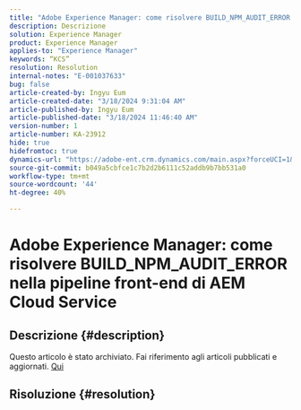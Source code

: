 ```yaml
---
title: "Adobe Experience Manager: come risolvere BUILD_NPM_AUDIT_ERROR nella pipeline front-end di AEM Cloud Service"
description: Descrizione
solution: Experience Manager
product: Experience Manager
applies-to: "Experience Manager"
keywords: “KCS”
resolution: Resolution
internal-notes: "E-001037633"
bug: false
article-created-by: Ingyu Eum
article-created-date: "3/18/2024 9:31:04 AM"
article-published-by: Ingyu Eum
article-published-date: "3/18/2024 11:46:40 AM"
version-number: 1
article-number: KA-23912
hide: true
hidefromtoc: true
dynamics-url: "https://adobe-ent.crm.dynamics.com/main.aspx?forceUCI=1&pagetype=entityrecord&etn=knowledgearticle&id=ed0d093c-0ae5-ee11-904d-6045bd006704"
source-git-commit: b049a5cbfce1c7b2d2b6111c52addb9b7bb531a0
workflow-type: tm+mt
source-wordcount: '44'
ht-degree: 40%

---
```


# Adobe Experience Manager: come risolvere BUILD_NPM_AUDIT_ERROR nella pipeline front-end di AEM Cloud Service

## Descrizione {#description}

Questo articolo è stato archiviato. Fai riferimento agli articoli pubblicati e aggiornati. [Qui](https://experienceleague.adobe.com/search.html?lang=it#sort=relevancy)

## Risoluzione {#resolution}

